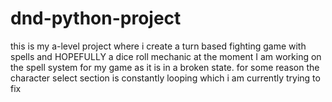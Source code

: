 # dnd-python-project
this is my a-level project where i create a turn based fighting game with spells and HOPEFULLY a dice roll mechanic
at the moment I am working on the spell system for my game as it is in a broken state. for some reason the character select section is constantly looping which i am currently trying to fix
